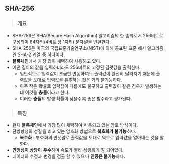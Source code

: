 ## SHA-256

> <h3>개요

+ SHA-256은 SHA(Secure Hash Algorithm) 알고리즘의 한 종류로서 256비트로 구성되며 64자리(4비트 당 1자리) 문자열을 반환한다.
+ SHA-256은 미국의 국립표준기술연구소(NIST)에 의해 공표된 표준 해시 알고리즘인 SHA-2 계열 중 하나이다.
+ **블록체인**에서 가장 많이 채택하여 사용하고 있다.
+ 어떤 길이의 값을 입력하더라도 256비트의 고정된 결괏값을 출력한다.
	+ 일반적으로 입력값이 조금만 변동하여도 출력값이 완전히 달라지기 때문에 출력값을 토대로 입력값을 유추하는 것은 거의 불가능하다.
	+ 아주 작은 확률로 입력값이 다름에도 불구하고 출력값이 같은 경우가 발생하는데 이것을 **충돌**이라고 한다.
	+ 이러한 **충돌**의 발생 확률이 낮을수록 좋은 함수라고 평가된다.

> <h3>특징

+ 현재 **블록체인**에서 가장 많이 채택하여 사용되고 있는 암호 방식이다.
+ 단방향성의 성질을 띄고 있는 암호화 방법으로 **복호화가 불가능**하다.
	+ **복호화** : 부호화의 반댓말로 출력값을 토대로 역으로 입력값을 알아내는 것을 말한다.
+ **안정성이 상당이 우수**하며 속도가 빨라 상용화가 잘 되어있다.
+ 데이터의 수정과 변경을 검출 할 수 있으나 **인증은 불가능**하다.

